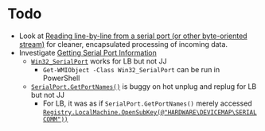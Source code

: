 # Todo

* Look at [Reading line-by-line from a serial port (or other byte-oriented stream)](https://www.sparxeng.com/blog/software/reading-lines-serial-port) for cleaner, encapsulated processing of incoming data.
* Investigate [Getting Serial Port Information](https://stackoverflow.com/questions/2837985/getting-serial-port-information)
	* [`Win32_SerialPort`](https://github.com/labreuer/SerialPlotAndLog/blob/68a49d26b9224551776d159c5017f6dbddf5366e/SerialPortInfo.cs#L51) works for LB but not JJ
		* `Get-WMIObject -Class Win32_SerialPort` can be run in PowerShell
	* [`SerialPort.GetPortNames()`](https://github.com/labreuer/SerialPlotAndLog/blob/68a49d26b9224551776d159c5017f6dbddf5366e/SerialPortInfo.cs#L62) is buggy on hot unplug and replug for LB but not JJ
		* For LB, it was as if `SerialPort.GetPortNames()` merely accessed [`Registry.LocalMachine.OpenSubKey(@"HARDWARE\DEVICEMAP\SERIALCOMM"))`](https://github.com/labreuer/SerialPlotAndLog/blob/68a49d26b9224551776d159c5017f6dbddf5366e/SerialPortInfo.cs#L70)